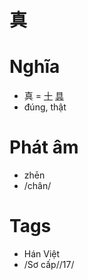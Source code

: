 # 真

# Nghĩa
* 真 = [十](十.md) [具](具.md)
* đúng, thật

# Phát âm
* zhēn
*  /chân/

# Tags
* Hán Việt
*  /Sơ cấp//17/


